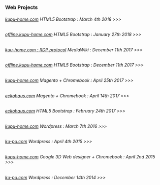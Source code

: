 ### Web Projects


###### [kupu-home.com](https://web.archive.org/web/20180331002238/https://offline.kupu-home.com/) HTML5 Bootstrap : March 4th 2018 >>>

###### [offline.kupu-home.com](https://web.archive.org/web/20180127172244/https://offline.kupu-home.com) HTML5 Bootstrap : January 27th 2018 >>>

###### [kuu-home.com : RDP protocol](https://web.archive.org/web/20171211230337/https://www.kupu-home.com/mediawiki/index.php/Main_Page) MediaWiki : December 11th 2017 >>>

###### [offline.kupu-home.com](https://web.archive.org/web/20171211230255/https://offline.kupu-home.com) HTML5 Bootstrap : December 11th 2017 >>>

###### [kupu-home.com](https://web.archive.org/web/20170425111921/https://kupu-home.com/) Magento + Chromebook : April 25th 2017 >>>

###### [eckohaus.com](https://web.archive.org/web/20170421014949/http://eckohaus.com/) Magento + Chromebook : April 14th 2017 >>>

###### [eckohaus.com](https://web.archive.org/web/20170224135318/http://eckohaus.com/) HTML5 Bootstrap : February 24th 2017 >>>

###### [kupu-home.com](https://web.archive.org/web/20160307145300/https://kupu-home.com/) Wordpress : March 7th 2016 >>>

###### [ku-pu.com](https://web.archive.org/web/20150404054546/http://ku-pu.com/) Wordpress : April 4th 2015 >>>

###### [kupu-home.com](https://web.archive.org/web/20150402105807/https://kupu-home.com) Google 3D Web designer + Chromebook : April 2nd 2015 >>>

###### [ku-pu.com](https://web.archive.org/web/20141217123206/http://ku-pu.com/) Wordpress : December 14th 2014 >>>
